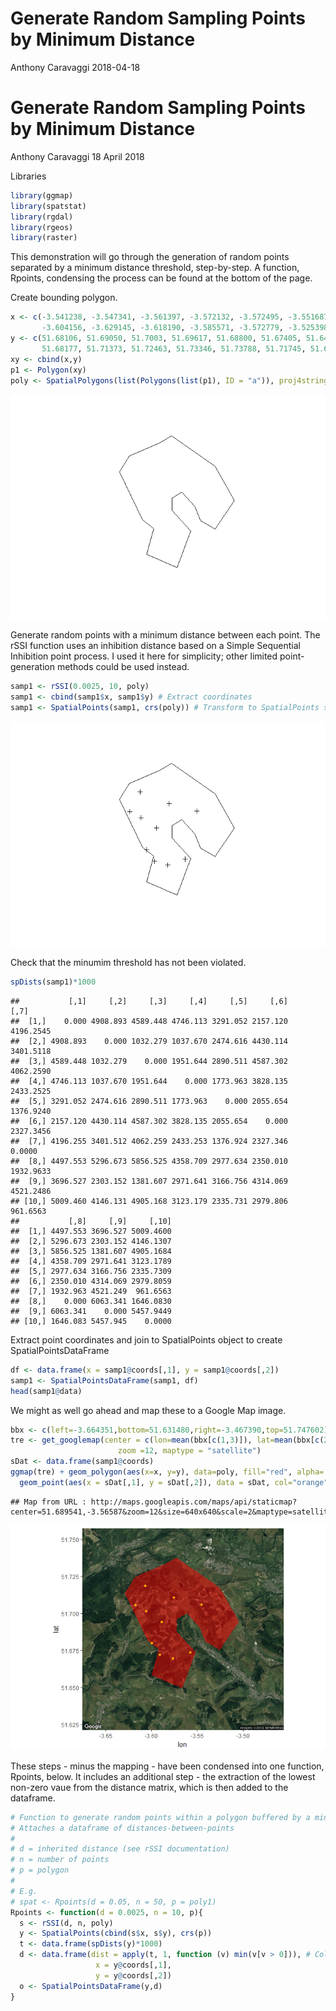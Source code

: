 Generate Random Sampling Points by Minimum Distance
================
Anthony Caravaggi
2018-04-18

Generate Random Sampling Points by Minimum Distance
===================================================

Anthony Caravaggi 18 April 2018

Libraries

``` r
library(ggmap)
library(spatstat)
library(rgdal)
library(rgeos)
library(raster)
```

This demonstration will go through the generation of random points separated by a minimum distance threshold, step-by-step. A function, Rpoints, condensing the process can be found at the bottom of the page.

Create bounding polygon.

``` r
x <- c(-3.541238, -3.547341, -3.561397, -3.572132, -3.572495, -3.551687, -3.566528, -3.599789, -3.592162,
       -3.604156, -3.629145, -3.618190, -3.585571, -3.572779, -3.525398, -3.504483, -3.525454, -3.541238)
y <- c(51.68106, 51.69050, 51.7003, 51.69617, 51.68800, 51.67405, 51.64949, 51.65832, 51.67560,
       51.68177, 51.71373, 51.72463, 51.73346, 51.73788, 51.71745, 51.69461, 51.67548, 51.68106)
xy <- cbind(x,y)
p1 <- Polygon(xy)
poly <- SpatialPolygons(list(Polygons(list(p1), ID = "a")), proj4string=CRS("+proj=longlat +ellps=WGS84 +datum=WGS84 +no_defs"))
```

![](Rpoints_files/figure-markdown_github-ascii_identifiers/unnamed-chunk-2-1.png)

Generate random points with a minimum distance between each point. The rSSI function uses an inhibition distance based on a Simple Sequential Inhibition point process. I used it here for simplicity; other limited point-generation methods could be used instead.

``` r
samp1 <- rSSI(0.0025, 10, poly) 
samp1 <- cbind(samp1$x, samp1$y) # Extract coordinates
samp1 <- SpatialPoints(samp1, crs(poly)) # Transform to SpatialPoints shapefile
```

![](Rpoints_files/figure-markdown_github-ascii_identifiers/unnamed-chunk-3-1.png)

Check that the minumim threshold has not been violated.

``` r
spDists(samp1)*1000
```

    ##           [,1]     [,2]     [,3]     [,4]     [,5]     [,6]      [,7]
    ##  [1,]    0.000 4908.893 4589.448 4746.113 3291.052 2157.120 4196.2545
    ##  [2,] 4908.893    0.000 1032.279 1037.670 2474.616 4430.114 3401.5118
    ##  [3,] 4589.448 1032.279    0.000 1951.644 2890.511 4587.302 4062.2590
    ##  [4,] 4746.113 1037.670 1951.644    0.000 1773.963 3828.135 2433.2525
    ##  [5,] 3291.052 2474.616 2890.511 1773.963    0.000 2055.654 1376.9240
    ##  [6,] 2157.120 4430.114 4587.302 3828.135 2055.654    0.000 2327.3456
    ##  [7,] 4196.255 3401.512 4062.259 2433.253 1376.924 2327.346    0.0000
    ##  [8,] 4497.553 5296.673 5856.525 4358.709 2977.634 2350.010 1932.9633
    ##  [9,] 3696.527 2303.152 1381.607 2971.641 3166.756 4314.069 4521.2486
    ## [10,] 5009.460 4146.131 4905.168 3123.179 2335.731 2979.806  961.6563
    ##           [,8]     [,9]     [,10]
    ##  [1,] 4497.553 3696.527 5009.4600
    ##  [2,] 5296.673 2303.152 4146.1307
    ##  [3,] 5856.525 1381.607 4905.1684
    ##  [4,] 4358.709 2971.641 3123.1789
    ##  [5,] 2977.634 3166.756 2335.7309
    ##  [6,] 2350.010 4314.069 2979.8059
    ##  [7,] 1932.963 4521.249  961.6563
    ##  [8,]    0.000 6063.341 1646.0830
    ##  [9,] 6063.341    0.000 5457.9449
    ## [10,] 1646.083 5457.945    0.0000

Extract point coordinates and join to SpatialPoints object to create SpatialPointsDataFrame

``` r
df <- data.frame(x = samp1@coords[,1], y = samp1@coords[,2]) 
samp1 <- SpatialPointsDataFrame(samp1, df)
head(samp1@data)
```

We might as well go ahead and map these to a Google Map image.

``` r
bbx <- c(left=-3.664351,bottom=51.631480,right=-3.467390,top=51.747602)
tre <- get_googlemap(center = c(lon=mean(bbx[c(1,3)]), lat=mean(bbx[c(2,4)])),
                        zoom =12, maptype = "satellite")
sDat <- data.frame(samp1@coords)
ggmap(tre) + geom_polygon(aes(x=x, y=y), data=poly, fill="red", alpha=.5) + 
  geom_point(aes(x = sDat[,1], y = sDat[,2]), data = sDat, col="orange")
```

    ## Map from URL : http://maps.googleapis.com/maps/api/staticmap?center=51.689541,-3.56587&zoom=12&size=640x640&scale=2&maptype=satellite&sensor=false

![](Rpoints_files/figure-markdown_github-ascii_identifiers/unnamed-chunk-6-1.png)

These steps - minus the mapping - have been condensed into one function, Rpoints, below. It includes an additional step - the extraction of the lowest non-zero vaue from the distance matrix, which is then added to the dataframe.

``` r
# Function to generate random points within a polygon buffered by a minimum distance
# Attaches a dataframe of distances-between-points
#
# d = inherited distance (see rSSI documentation)
# n = number of points
# p = polygon
#
# E.g.
# spat <- Rpoints(d = 0.05, n = 50, p = poly1)
Rpoints <- function(d = 0.0025, n = 10, p){
  s <- rSSI(d, n, poly) 
  y <- SpatialPoints(cbind(s$x, s$y), crs(p))
  t <- data.frame(spDists(y)*1000)
  d <- data.frame(dist = apply(t, 1, function (v) min(v[v > 0])), # Collapse distances to non-zero minimum
                   x = y@coords[,1],
                   y = y@coords[,2])
  o <- SpatialPointsDataFrame(y,d)
}
```
